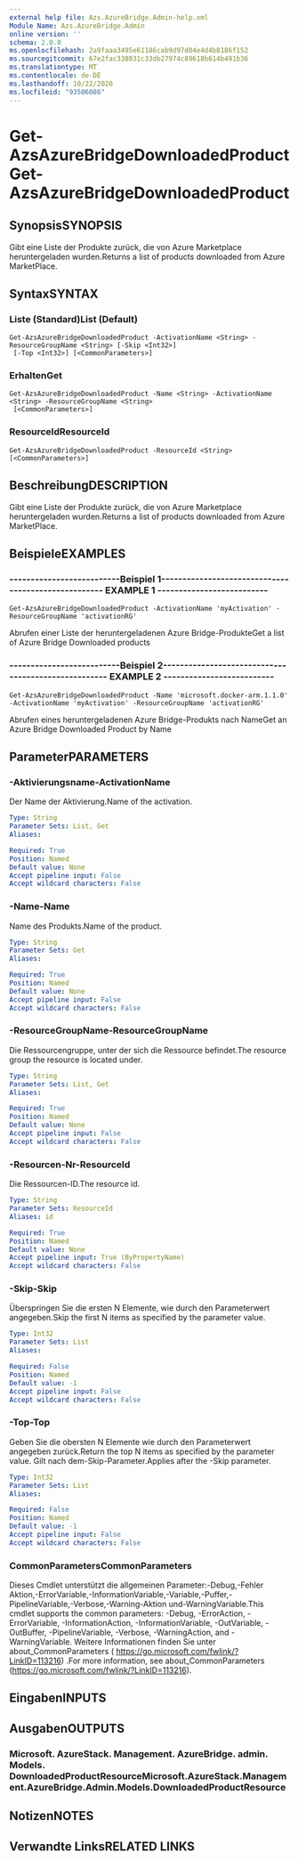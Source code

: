 ```yaml
---
external help file: Azs.AzureBridge.Admin-help.xml
Module Name: Azs.AzureBridge.Admin
online version: ''
schema: 2.0.0
ms.openlocfilehash: 2a9faaa3495e61186cab9d97d04e4d4b8186f152
ms.sourcegitcommit: 67e2fac338031c33db27974c89618b614b491b36
ms.translationtype: MT
ms.contentlocale: de-DE
ms.lasthandoff: 10/22/2020
ms.locfileid: "93506086"
---
```

# <span data-ttu-id="195e4-101">Get-AzsAzureBridgeDownloadedProduct</span><span class="sxs-lookup"><span data-stu-id="195e4-101">Get-AzsAzureBridgeDownloadedProduct</span></span>

## <span data-ttu-id="195e4-102">Synopsis</span><span class="sxs-lookup"><span data-stu-id="195e4-102">SYNOPSIS</span></span>
<span data-ttu-id="195e4-103">Gibt eine Liste der Produkte zurück, die von Azure Marketplace heruntergeladen wurden.</span><span class="sxs-lookup"><span data-stu-id="195e4-103">Returns a list of products downloaded from Azure MarketPlace.</span></span>

## <span data-ttu-id="195e4-104">Syntax</span><span class="sxs-lookup"><span data-stu-id="195e4-104">SYNTAX</span></span>

### <span data-ttu-id="195e4-105">Liste (Standard)</span><span class="sxs-lookup"><span data-stu-id="195e4-105">List (Default)</span></span>
```
Get-AzsAzureBridgeDownloadedProduct -ActivationName <String> -ResourceGroupName <String> [-Skip <Int32>]
 [-Top <Int32>] [<CommonParameters>]
```

### <span data-ttu-id="195e4-106">Erhalten</span><span class="sxs-lookup"><span data-stu-id="195e4-106">Get</span></span>
```
Get-AzsAzureBridgeDownloadedProduct -Name <String> -ActivationName <String> -ResourceGroupName <String>
 [<CommonParameters>]
```

### <span data-ttu-id="195e4-107">ResourceId</span><span class="sxs-lookup"><span data-stu-id="195e4-107">ResourceId</span></span>
```
Get-AzsAzureBridgeDownloadedProduct -ResourceId <String> [<CommonParameters>]
```

## <span data-ttu-id="195e4-108">Beschreibung</span><span class="sxs-lookup"><span data-stu-id="195e4-108">DESCRIPTION</span></span>
<span data-ttu-id="195e4-109">Gibt eine Liste der Produkte zurück, die von Azure Marketplace heruntergeladen wurden.</span><span class="sxs-lookup"><span data-stu-id="195e4-109">Returns a list of products downloaded from Azure MarketPlace.</span></span>

## <span data-ttu-id="195e4-110">Beispiele</span><span class="sxs-lookup"><span data-stu-id="195e4-110">EXAMPLES</span></span>

### <span data-ttu-id="195e4-111">--------------------------Beispiel 1--------------------------</span><span class="sxs-lookup"><span data-stu-id="195e4-111">-------------------------- EXAMPLE 1 --------------------------</span></span>
```
Get-AzsAzureBridgeDownloadedProduct -ActivationName 'myActivation' -ResourceGroupName 'activationRG'
```

<span data-ttu-id="195e4-112">Abrufen einer Liste der heruntergeladenen Azure Bridge-Produkte</span><span class="sxs-lookup"><span data-stu-id="195e4-112">Get a list of Azure Bridge Downloaded products</span></span>

### <span data-ttu-id="195e4-113">--------------------------Beispiel 2--------------------------</span><span class="sxs-lookup"><span data-stu-id="195e4-113">-------------------------- EXAMPLE 2 --------------------------</span></span>
```
Get-AzsAzureBridgeDownloadedProduct -Name 'microsoft.docker-arm.1.1.0' -ActivationName 'myActivation' -ResourceGroupName 'activationRG'
```

<span data-ttu-id="195e4-114">Abrufen eines heruntergeladenen Azure Bridge-Produkts nach Name</span><span class="sxs-lookup"><span data-stu-id="195e4-114">Get an Azure Bridge Downloaded Product by Name</span></span>

## <span data-ttu-id="195e4-115">Parameter</span><span class="sxs-lookup"><span data-stu-id="195e4-115">PARAMETERS</span></span>

### <span data-ttu-id="195e4-116">-Aktivierungsname</span><span class="sxs-lookup"><span data-stu-id="195e4-116">-ActivationName</span></span>
<span data-ttu-id="195e4-117">Der Name der Aktivierung.</span><span class="sxs-lookup"><span data-stu-id="195e4-117">Name of the activation.</span></span>

```yaml
Type: String
Parameter Sets: List, Get
Aliases: 

Required: True
Position: Named
Default value: None
Accept pipeline input: False
Accept wildcard characters: False
```

### <span data-ttu-id="195e4-118">-Name</span><span class="sxs-lookup"><span data-stu-id="195e4-118">-Name</span></span>
<span data-ttu-id="195e4-119">Name des Produkts.</span><span class="sxs-lookup"><span data-stu-id="195e4-119">Name of the product.</span></span>

```yaml
Type: String
Parameter Sets: Get
Aliases: 

Required: True
Position: Named
Default value: None
Accept pipeline input: False
Accept wildcard characters: False
```

### <span data-ttu-id="195e4-120">-ResourceGroupName</span><span class="sxs-lookup"><span data-stu-id="195e4-120">-ResourceGroupName</span></span>
<span data-ttu-id="195e4-121">Die Ressourcengruppe, unter der sich die Ressource befindet.</span><span class="sxs-lookup"><span data-stu-id="195e4-121">The resource group the resource is located under.</span></span>

```yaml
Type: String
Parameter Sets: List, Get
Aliases: 

Required: True
Position: Named
Default value: None
Accept pipeline input: False
Accept wildcard characters: False
```

### <span data-ttu-id="195e4-122">-Resourcen-Nr</span><span class="sxs-lookup"><span data-stu-id="195e4-122">-ResourceId</span></span>
<span data-ttu-id="195e4-123">Die Ressourcen-ID.</span><span class="sxs-lookup"><span data-stu-id="195e4-123">The resource id.</span></span>

```yaml
Type: String
Parameter Sets: ResourceId
Aliases: id

Required: True
Position: Named
Default value: None
Accept pipeline input: True (ByPropertyName)
Accept wildcard characters: False
```

### <span data-ttu-id="195e4-124">-Skip</span><span class="sxs-lookup"><span data-stu-id="195e4-124">-Skip</span></span>
<span data-ttu-id="195e4-125">Überspringen Sie die ersten N Elemente, wie durch den Parameterwert angegeben.</span><span class="sxs-lookup"><span data-stu-id="195e4-125">Skip the first N items as specified by the parameter value.</span></span>

```yaml
Type: Int32
Parameter Sets: List
Aliases: 

Required: False
Position: Named
Default value: -1
Accept pipeline input: False
Accept wildcard characters: False
```

### <span data-ttu-id="195e4-126">-Top</span><span class="sxs-lookup"><span data-stu-id="195e4-126">-Top</span></span>
<span data-ttu-id="195e4-127">Geben Sie die obersten N Elemente wie durch den Parameterwert angegeben zurück.</span><span class="sxs-lookup"><span data-stu-id="195e4-127">Return the top N items as specified by the parameter value.</span></span>
<span data-ttu-id="195e4-128">Gilt nach dem-Skip-Parameter.</span><span class="sxs-lookup"><span data-stu-id="195e4-128">Applies after the -Skip parameter.</span></span>

```yaml
Type: Int32
Parameter Sets: List
Aliases: 

Required: False
Position: Named
Default value: -1
Accept pipeline input: False
Accept wildcard characters: False
```

### <span data-ttu-id="195e4-129">CommonParameters</span><span class="sxs-lookup"><span data-stu-id="195e4-129">CommonParameters</span></span>
<span data-ttu-id="195e4-130">Dieses Cmdlet unterstützt die allgemeinen Parameter:-Debug,-Fehler Aktion,-ErrorVariable,-InformationVariable,-Variable,-Puffer,-PipelineVariable,-Verbose,-Warning-Aktion und-WarningVariable.</span><span class="sxs-lookup"><span data-stu-id="195e4-130">This cmdlet supports the common parameters: -Debug, -ErrorAction, -ErrorVariable, -InformationAction, -InformationVariable, -OutVariable, -OutBuffer, -PipelineVariable, -Verbose, -WarningAction, and -WarningVariable.</span></span> <span data-ttu-id="195e4-131">Weitere Informationen finden Sie unter about_CommonParameters ( https://go.microsoft.com/fwlink/?LinkID=113216) .</span><span class="sxs-lookup"><span data-stu-id="195e4-131">For more information, see about_CommonParameters (https://go.microsoft.com/fwlink/?LinkID=113216).</span></span>

## <span data-ttu-id="195e4-132">Eingaben</span><span class="sxs-lookup"><span data-stu-id="195e4-132">INPUTS</span></span>

## <span data-ttu-id="195e4-133">Ausgaben</span><span class="sxs-lookup"><span data-stu-id="195e4-133">OUTPUTS</span></span>

### <span data-ttu-id="195e4-134">Microsoft. AzureStack. Management. AzureBridge. admin. Models. DownloadedProductResource</span><span class="sxs-lookup"><span data-stu-id="195e4-134">Microsoft.AzureStack.Management.AzureBridge.Admin.Models.DownloadedProductResource</span></span>

## <span data-ttu-id="195e4-135">Notizen</span><span class="sxs-lookup"><span data-stu-id="195e4-135">NOTES</span></span>

## <span data-ttu-id="195e4-136">Verwandte Links</span><span class="sxs-lookup"><span data-stu-id="195e4-136">RELATED LINKS</span></span>

